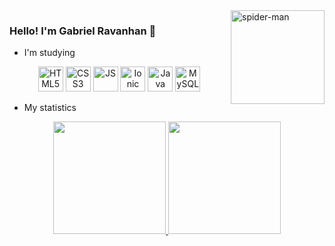 <img align="right" alt="spider-man" height="150" src="https://media.discordapp.net/attachments/898963203420200981/923029582087594054/spider-man.gif?width=427&height=427">

### Hello! I'm Gabriel Ravanhan 🤘 

<!--
**gabrielravanhan/gabrielravanhan** is a ✨ _special_ ✨ repository because its `README.md` (this file) appears on your GitHub profile.

Here are some ideas to get you started:

- 🔭 I’m currently working on ...
- 🌱 I’m currently learning ...
- 👯 I’m looking to collaborate on ...
- 🤔 I’m looking for help with ...
- 💬 Ask me about ...![68747470733a2f2f6d656469612e646973636f72646170702e6e65742f6174746163686d656e74732f3839383936333230333432303230303938312f3932333032393538323038373539343035342f7370696465722d6d616e2e6769663f77696474683d343237266865696768743d343237](https://user-images.githubusercontent.com/61015280/147023098-dfb33db4-dd2e-4328-aa4a-a4e375ac9181.gif)

- 📫 How to reach me: ...
- 😄 Pronouns: ...
- ⚡ Fun fact: ...
-->

- I'm studying
<div align="center" style="display: inline_block">
  <img alt="HTML5" height="40" width="40" src="https://cdn.jsdelivr.net/gh/devicons/devicon/icons/html5/html5-original.svg" />
  <img alt="CSS3" height="40" width="40" src="https://cdn.jsdelivr.net/gh/devicons/devicon/icons/css3/css3-original.svg" />
  <img alt="JS" height="40" width="40" src="https://cdn.jsdelivr.net/gh/devicons/devicon/icons/javascript/javascript-original.svg" />
  <img alt="Ionic" height="40" width="40" src="https://cdn.jsdelivr.net/gh/devicons/devicon/icons/ionic/ionic-original.svg" />
  <img alt="Java" height="40" width="40" src="https://cdn.jsdelivr.net/gh/devicons/devicon/icons/java/java-original.svg" />
  <img alt="MySQL" height="40" width="40" src="https://cdn.jsdelivr.net/gh/devicons/devicon/icons/mysql/mysql-original-wordmark.svg" />
</div>

- My statistics
<div align="center">
  <a href="https://github.com/gabrielravanhan">
    <img height="180em" src="https://github-readme-stats.vercel.app/api?username=gabrielravanhan&show_icons=true&theme=tokyonight&include_all_commits=true&count_private=true" />
    <img height="180em" src="https://github-readme-stats.vercel.app/api/top-langs/?username=gabrielravanhan&layout=compact&langs_count=7&theme=tokyonight" />
  </a>
</div>
